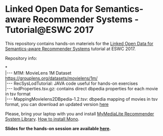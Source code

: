 Linked Open Data for Semantics-aware Recommender Systems - Tutorial@ESWC 2017
================================================================================

This repository contains hands-on materiels for the [Linked Open Data for Semantics-aware Recommender Systems](https://semanticrecsys.wordpress.com/) tutorial at ESWC 2017.

Repository info:

*<br>
|--- M1M: MovieLens 1M Dataset https://grouplens.org/datasets/movielens/1m/<br>
|--- RecSysLodTutorial: JAVA code useful for hands-on exercises<br>
|--- lodProperties.tsv.gz: contains direct dbpedia properties for each movie in tsv format<br>
|--- MappingMovielens2DBpedia-1.2.tsv: dbpedia mapping of movies in tsv format, you can download an updated version [here](https://github.com/sisinflab/LODrecsys-datasets/tree/master/Movielens1M)<br>

Please, bring your laptop with you and install [MyMediaLite Recommender System Library](http://www.mymedialite.net/).
[How to install Mono](http://www.mono-project.com/docs/getting-started/install/).

**Slides for the hands-on session are available [here](https://docs.google.com/presentation/d/1z3nfnViCX8Mb-scaZiW-c2RdyygiccstcSEXbKG1Gx8/edit?usp=sharing).**

